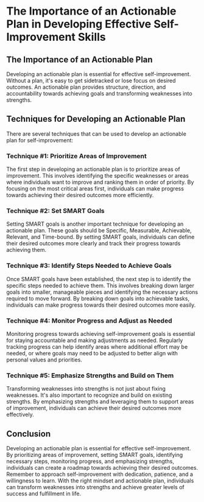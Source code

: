 The Importance of an Actionable Plan in Developing Effective Self-Improvement Skills
===================================================================================================================================================

The Importance of an Actionable Plan
------------------------------------

Developing an actionable plan is essential for effective self-improvement. Without a plan, it's easy to get sidetracked or lose focus on desired outcomes. An actionable plan provides structure, direction, and accountability towards achieving goals and transforming weaknesses into strengths.

Techniques for Developing an Actionable Plan
--------------------------------------------

There are several techniques that can be used to develop an actionable plan for self-improvement:

### Technique #1: Prioritize Areas of Improvement

The first step in developing an actionable plan is to prioritize areas of improvement. This involves identifying the specific weaknesses or areas where individuals want to improve and ranking them in order of priority. By focusing on the most critical areas first, individuals can make progress towards achieving their desired outcomes more efficiently.

### Technique #2: Set SMART Goals

Setting SMART goals is another important technique for developing an actionable plan. These goals should be Specific, Measurable, Achievable, Relevant, and Time-bound. By setting SMART goals, individuals can define their desired outcomes more clearly and track their progress towards achieving them.

### Technique #3: Identify Steps Needed to Achieve Goals

Once SMART goals have been established, the next step is to identify the specific steps needed to achieve them. This involves breaking down larger goals into smaller, manageable pieces and identifying the necessary actions required to move forward. By breaking down goals into achievable tasks, individuals can make progress towards their desired outcomes more easily.

### Technique #4: Monitor Progress and Adjust as Needed

Monitoring progress towards achieving self-improvement goals is essential for staying accountable and making adjustments as needed. Regularly tracking progress can help identify areas where additional effort may be needed, or where goals may need to be adjusted to better align with personal values and priorities.

### Technique #5: Emphasize Strengths and Build on Them

Transforming weaknesses into strengths is not just about fixing weaknesses. It's also important to recognize and build on existing strengths. By emphasizing strengths and leveraging them to support areas of improvement, individuals can achieve their desired outcomes more effectively.

Conclusion
----------

Developing an actionable plan is essential for effective self-improvement. By prioritizing areas of improvement, setting SMART goals, identifying necessary steps, monitoring progress, and emphasizing strengths, individuals can create a roadmap towards achieving their desired outcomes. Remember to approach self-improvement with dedication, patience, and a willingness to learn. With the right mindset and actionable plan, individuals can transform weaknesses into strengths and achieve greater levels of success and fulfillment in life.
